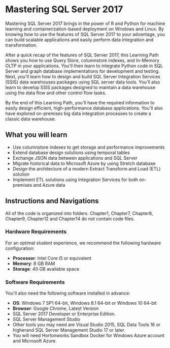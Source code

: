 # Mastering SQL Server 2017

Mastering SQL Server 2017 brings in the power of R and Python for machine learning and containerization-based deployment on Windows and Linux. By knowing how to use the features of SQL Server 2017 to your advantage, you can build scalable applications and easily perform data integration and transformation.

After a quick recap of the features of SQL Server 2017, this Learning Path shows you how to use Query Store, columnstore indexes, and In-Memory OLTP in your applications. You'll then learn to integrate Python code in SQL Server and graph database implementations for development and testing. Next, you'll learn how to design and build SQL Server Integration Services (SSIS) data warehouses packages using SQL server data tools. You'll also learn to develop SSIS packages designed to maintain a data warehouse using the data flow and other control flow tasks. 

By the end of this Learning Path, you'll have the required information to easily design efficient, high-performance database applications. You'll also have explored on-premises big data integration processes to create a classic data warehouse.

## What you will learn

* Use columnstore indexes to get storage and performance improvements
* Extend database design solutions using temporal tables
* Exchange JSON data between applications and SQL Server
* Migrate historical data to Microsoft Azure by using Stretch database
* Design the architecture of a modern Extract Transform and Load (ETL) solution
* Implement ETL solutions using Integration Services for both on-premises and Azure data

## Instructions and Navigations
All of the code is organized into folders. Chapter1, Chapter7, Chapter8, Chapter9, Chapter12 and Chapter14 do not contain code files.

### Hardware Requirements
For an optimal student experience, we recommend the following hardware configuration:
* **Processor**: Intel Core i5 or equivalent
* **Memory**: 8 GB RAM
* **Storage**: 40 GB available space

### Software Requirements
You'll also need the following software installed in advance:
* **OS**: Windows 7 SP1 64-bit, Windows 8.1 64-bit or Windows 10 64-bit
* **Browser**: Google Chrome, Latest Version
* SQL Server 2017 Developer or Enterprise Edition. 
* SQL Server Management Studio
* Other tools you may need are Visual Studio 2015, SQL Data Tools 16 or higherand SQL Server Management Studio 17 or later. 
* You will need Hortonworks Sandbox Docker for Windows Azure account and Microsoft Azure.
